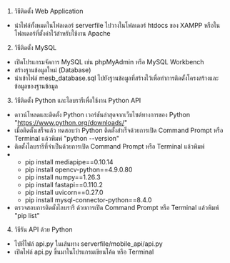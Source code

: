 1. วิธีติดตั้ง Web Application
  - นำไฟล์ทั้งหมดในโฟลเดอร์ serverfile ไปวางในโฟลเดอร์ htdocs ของ XAMPP หรือในโฟลเดอร์ที่ตั้งค่าไว้สำหรับใช้งาน Apache
2. วิธีติดตั้ง MySQL
  - เปิดโปรแกรมจัดการ MySQL เช่น phpMyAdmin หรือ MySQL Workbench
  - สร้างฐานข้อมูลใหม่ (Database)
  - นำเข้าไฟล์ mesb_database.sql ไปยังฐานข้อมูลที่สร้างไว้เพื่อทำการติดตั้งโครงสร้างและข้อมูลของฐานข้อมูล
3. วิธีติดตั้ง Python และไลบรารีเพื่อใช้งาน Python API
  - ดาวน์โหลดและติดตั้ง Python เวอร์ชันล่าสุดจากเว็บไซต์ทางการของ Python "https://www.python.org/downloads/"
  - เมื่อติดตั้งเสร็จแล้ว ทดสอบว่า Python ติดตั้งสำเร็จด้วยการเปิด Command Prompt หรือ Terminal แล้วพิมพ์ "python --version"
  - ติดตั้งไลบรารีที่จำเป็นด้วยการเปิด Command Prompt หรือ Terminal แล้วพิมพ์
  - - pip install mediapipe==0.10.14
    - pip install opencv-python==4.9.0.80
    - pip install numpy==1.26.3
    - pip install fastapi==0.110.2
    - pip install uvicorn==0.27.0
    - pip install mysql-connector-python==8.4.0
  - ตรวจสอบการติดตั้งไลบรารี ด้วยการเปิด Command Prompt หรือ Terminal แล้วพิมพ์ "pip list"
4. วิธีรัน API ด้วย Python
  - ไปที่ไฟล์ api.py ในเส้นทาง serverfile/mobile_api/api.py
  - เปิดไฟล์ api.py ขึ้นมาในโปรแกรมเขียนโค้ด หรือ Terminal
